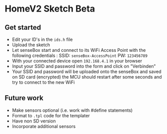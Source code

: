 # HomeV2 Sketch Beta 

## Get started
 - Edit your ID's in the `ids.h` file 
 - Upload the sketch 
 - Let senseBox start and connect to its WiFi Access Point with the following credentials : SSID: `senseBox-AccessPoint` PW: `123456789`
 - With your connected device open `192.168.4.1` in your browser
 - Input your SSID and password into the form and click on "Verbinden" 
 - Your SSID and password will be uploaded onto the senseBox and saved on SD card (encrypted) the MCU should restart after some seconds and try to connect to the new WiFi 

## Future work 
 - Make sensors optional (i.e. work with #define statements)
 - Format to `.tpl` code for the templater
 - Have non SD version
 - Incorporate additional sensors 
 